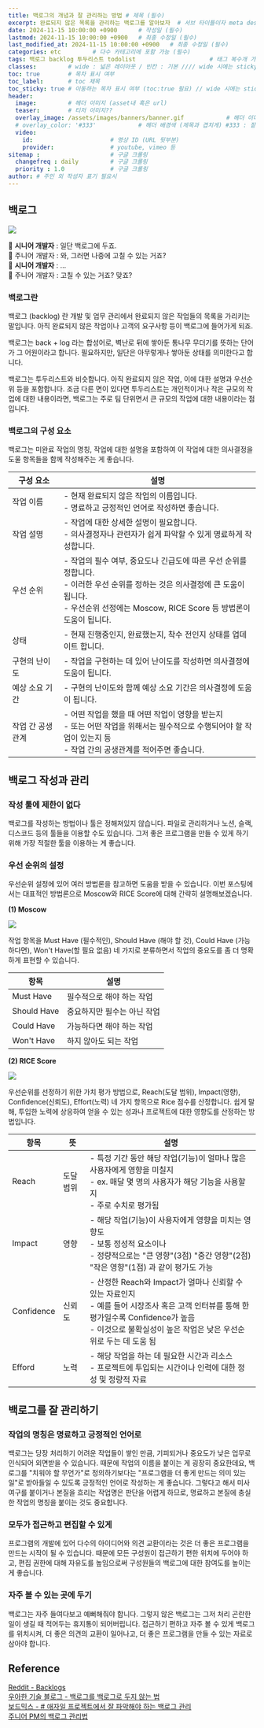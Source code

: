 ```yaml
---
title: 백로그의 개념과 잘 관리하는 방법 # 제목 (필수)
excerpt: 완료되지 않은 목록을 관리하는 백로그를 알아보자  # 서브 타이틀이자 meta description (필수)
date: 2024-11-15 10:00:00 +0900      # 작성일 (필수)
lastmod: 2024-11-15 10:00:00 +0900   # 최종 수정일 (필수)
last_modified_at: 2024-11-15 10:00:00 +0900   # 최종 수정일 (필수)
categories: etc         # 다수 카테고리에 포함 가능 (필수)
tags: 백로그 backlog 투두리스트 todolist                     # 태그 복수개 가능 (필수)
classes:         # wide : 넓은 레이아웃 / 빈칸 : 기본 //// wide 시에는 sticky toc 불가
toc: true        # 목차 표시 여부
toc_label:       # toc 제목
toc_sticky: true # 이동하는 목차 표시 여부 (toc:true 필요) // wide 시에는 sticky toc 불가
header: 
  image:         # 헤더 이미지 (asset내 혹은 url)
  teaser:        # 티저 이미지??
  overlay_image: /assets/images/banners/banner.gif            # 헤더 이미지 (제목과 겹치게)
  # overlay_color: '#333'            # 헤더 배경색 (제목과 겹치게) #333 : 짙은 회색 (필수)
  video:
    id:                      # 영상 ID (URL 뒷부분)
    provider:                # youtube, vimeo 등
sitemap :                    # 구글 크롤링
  changefreq : daily         # 구글 크롤링
  priority : 1.0             # 구글 크롤링
author: # 주인 외 작성자 표기 필요시
---
```

<!--postNo: 20241115_003-->  

## 백로그  

![](/assets/images/20241115_003_001.jpg)

🤤 **시니어 개발자** : 일단 백로그에 두죠.  
🙂 주니어 개발자 : 와, 그러면 나중에 고칠 수 있는 거죠?  
🤤 **시니어 개발자** : ...  
🥲 주니어 개발자 : 고칠 수 있는 거죠? 맞죠?  

### 백로그란  

백로그 (backlog) 란 개발 및 업무 관리에서 완료되지 않은 작업들의 목록을 가리키는 말입니다. 아직 완료되지 않은 작업이나 고객의 요구사항 등이 백로그에 들어가게 되죠.  

백로그는 back + log 라는 합성어로, 벽난로 뒤에 쌓아둔 통나무 무더기를 뜻하는 단어가 그 어원이라고 합니다. 필요하지만, 일단은 아무렇게나 쌓아둔 상태를 의미한다고 합니다.  

백로그는 투두리스트와 비슷합니다. 아직 완료되지 읺은 작업, 이에 대한 설명과 우선순위 등을 포함합니다. 조금 다른 면이 있다면 투두리스트는 개인적이거나 작은 규모의 작업에 대한 내용이라면, 백로그는 주로 팀 단위면서 큰 규모의 작업에 대한 내용이라는 점입니다. 

### 백로그의 구성 요소  

백로그는 미완료 작업의 명칭, 작업에 대한 설명을 포함하여 이 작업에 대한 의사결정을 도울 항목들을 함께 작성해주는 게 좋습니다.  

| 구성 요소     | 설명                                                                                                                               |
| --------- | -------------------------------------------------------------------------------------------------------------------------------- |
| 작업 이름     | - 현재 완료되지 않은 작업의 이름입니다.<br>- 명료하고 긍정적인 언어로 작성하면 좋습니다.                                                                            |
| 작업 설명     | - 작업에 대한 상세한 설명이 필요합니다.<br>- 의사결정자나 관련자가 쉽게 파악할 수 있게 명료하게 작성합니다.                                                                 |
| 우선 순위     | - 작업의 필수 여부, 중요도나 긴급도에 따른 우선 순위를 정합니다.<br>- 이러한 우선 순위를 정하는 것은 의사결정에 큰 도움이 됩니다.<br>- 우선순위 선정에는 Moscow, RICE Score 등 방법론이 도움이 됩니다. |
| 상태        | - 현재 진행중인지, 완료했는지, 착수 전인지 상태를 업데이트 합니다.                                                                                          |
| 구현의 난이도   | - 작업을 구현하는 데 있어 난이도를 작성하면 의사결정에 도움이 됩니다.                                                                                         |
| 예상 소요 기간  | - 구현의 난이도와 함께 예상 소요 기간은 의사결정에 도움이 됩니다.                                                                                           |
| 작업 간 공생관계 | - 어떤 작업을 했을 때 어떤 작업이 영향을 받는지<br>- 또는 어떤 작업을 위해서는 필수적으로 수행되어야 할 작업이 있는지 등<br>- 작업 간의 공생관계를 적어주면 좋습니다.                             |

## 백로그 작성과 관리  

### 작성 툴에 제한이 없다  

백로그를 작성하는 방법이나 툴은 정해져있지 않습니다. 파일로 관리하거나 노션, 슬랙, 디스코드 등의 툴들을 이용할 수도 있습니다. 그저 좋은 프로그램을 만들 수 있게 하기 위해 가장 적절한 툴을 이용하는 게 좋습니다.  

### 우선 순위의 설정  

우선순위 설정에 있어 여러 방법론을 참고하면 도움을 받을 수 있습니다. 이번 포스팅에서는 대표적인 방법론으로 Moscow와 RICE Score에 대해 간략히 설명해보겠습니다.  

**(1) Moscow**  

![](/assets/images/20241115_003_002.png)  

작업 항목을 Must Have (필수적인), Should Have (해야 할 것), Could Have (가능하다면), Won't Have(할 필요 없음) 네 가지로 분류하면서 작업의 중요도를 좀 더 명확하게 표현할 수 있습니다.  

|항목|설명|
|----|---|
|Must Have|필수적으로 해야 하는 작업|
|Should Have|중요하지만 필수는 아닌 작업|
|Could Have|가능하다면 해야 하는 작업|
|Won't Have|하지 않아도 되는 작업|


**(2) RICE Score**  

![](/assets/images/20241115_003_003.png)  

우선순위를 선정하기 위한 가치 평가 방법으로, Reach(도달 범위), Impact(영향), Confidence(신뢰도), Effort(노력) 네 가지 항목으로 Rice 점수를 산정합니다. 쉽게 말해, 투입한 노력에 상응하여 얻을 수 있는 성과나 프로젝트에 대한 영향도를 산정하는 방법입니다.  

|항목|뜻|설명|
|---|---|---|
|Reach|도달 범위|- 특정 기간 동안 해당 작업(기능)이 얼마나 많은 사용자에게 영향을 미칠지<br>- ex. 매달 몇 명의 사용자가 해당 기능을 사용할지<br>- 주로 수치로 평가됨|
|Impact|영향|- 해당 작업(기능)이 사용자에게 영향을 미치는 영향도<br>- 보통 정성적 요소이나<br>- 정량적으로는 "큰 영향"(3점) "중간 영향"(2점) "작은 영향"(1점) 과 같이 평가도 가능|
|Confidence|신뢰도|- 산정한 Reach와 Impact가 얼마나 신뢰할 수 있는 자료인지<br>- 예를 들어 시장조사 혹은 고객 인터뷰를 통해 한 평가일수록 Confidence가 높음<br>- 이것으로 불확실성이 높은 작업은 낮은 우선순위로 두는 데 도움 됨|
|Efford|노력|- 해당 작업을 하는 데 필요한 시간과 리소스<br>- 프로젝트에 투입되는 시간이나 인력에 대한 정성 및 정량적 자료|



## 백로그를 잘 관리하기  

### 작업의 명칭은 명료하고 긍정적인 언어로  

백로그는 당장 처리하기 어려운 작업들이 쌓인 만큼, 기피되거나 중요도가 낮은 업무로 인식되어 외면받을 수 있습니다. 때문에 작업의 이름을 붙이는 게 굉장히 중요한데요, 백로그를 "치워야 할 무언가"로 정의하기보다는 "프로그램을 더 좋게 만드는 의미 있는 일"로 받아들일 수 있도록 긍정적인 언어로 작성하는 게 좋습니다. 그렇다고 해서 미사여구를 붙이거나 본질을 흐리는 작업명은 판단을 어렵게 하므로, 명료하고 본질에 충실한 작업의 명칭을 붙이는 것도 중요합니다.  

### 모두가 접근하고 편집할 수 있게  

프로그램의 개발에 있어 다수의 아이디어와 의견 교환이라는 것은 더 좋은 프로그램을 만드는 시작이 될 수 있습니다. 때문에 모든 구성원이 접근하기 편한 위치에 두어야 하고, 편집 권한에 대해 자유도를 높임으로써 구성원들의 백로그에 대한 참여도를 높이는 게 좋습니다.  

### 자주 볼 수 있는 곳에 두기  

백로그는 자주 들여다보고 예뻐해줘야 합니다. 그렇지 않은 백로그는 그저 처리 곤란한 일이 생길 때 적어두는 휴지통이 되어버립니다. 접근하기 편하고 자주 볼 수 있게 백로그를 위치시켜, 더 좋은 의견의 교환이 일어나고, 더 좋은 프로그램을 만들 수 있는 자료로 삼아야 합니다.  


## Reference  

[Reddit - Backlogs](https://www.reddit.com/r/ProgrammerHumor/s/RowZoJQn8o)  
[우아한 기술 블로그 - 백로그를 백로그로 두지 않는 법](https://techblog.woowahan.com/14484/)  
[보드믹스 - # 애자일 프로젝트에서 잘 파악해야 하는 백로그 관리](https://boardmix.com/kr/skills/backlog-management/)  
[주니어 PM의 백로그 관리법](https://brunch.co.kr/@leesy0203/21)  
